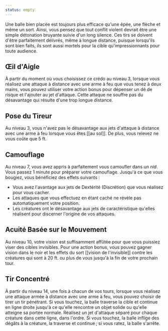 ```yaml
---
status: empty
---
```

Une balle bien placée est toujours plus efficace qu'une épée, une flèche et même un sort. Ainsi, vous pensez que tout conflit violent devrait être une simple détonation bruyante suivie d'un long silence. Ces tirs se doivent d'être parfaitement délivrés, même à longue distance, puisque lorsqu'ils sont bien faits, ils sont aussi mortels pour la cible qu'impressionnants pour toute audience.

## Œil d'Aigle

À partir du moment où vous choisissez ce crédo au niveau 3, lorsque vous réalisez une attaque à distance avec une arme à feu que vous tenez à deux mains, vous pouvez utiliser votre action bonus pour dépenser un dé de risque et l'ajouter au jet d'attaque. Cette attaque ne souffre pas du désavantage qui résulte d'une trop longue distance.

## Pose du Tireur

Au niveau 3, vous n'avez pas le désavantage aux jets d'attaque à distance avec une arme à feu lorsque vous êtes [[au sol]]. De plus, vous relevez ne vous coûte que 5 ft.

## Camouflage

Au niveau 7, vous avez appris à parfaitement vous camoufler dans un *nid*. Vous passez 1 minute pour préparer votre camouflage. Jusqu'à ce que vous bougiez, vous bénéficiez des effets suivants : 

 - Vous avez l'avantage aux jets de Dextérité (Discrétion) que vous réalisez pour vous cacher.
 - Les attaques que vous effectuez en étant caché ne révèle pas automatiquement votre position.
 - Les créatures ont le désavantage aux jets de caractéristique qu'elles réalisent pour discerner l'origine de vos attaques.

## Acuité Basée sur le Mouvement

Au niveau 10, votre vision est suffisamment affûtée pour que vous puissiez viser des cibles invisibles. Pour une action bonus, vous pouvez gagner vision dans le noir et les effets du sort [[vision de l'invisible]] contre les créatures qui sont à 20 ft. ou plus de vous jusqu'à la fin de votre prochain tour.

## Tir Concentré

À partir du niveau 14, une fois à chacun de vos tours, lorsque vous réalisez une attaque armée à distance avec une arme à feu, vous pouvez choisir de tirer un tir pénétrant. Si vous touchez, la balle traverse la cible et continue en ligne droite jusqu'à ce qu'elle rencontre un objet solide ou qu'elle atteigne sa portée normale. Réalisez un jet d'attaque séparé pour chaque créature dans cette ligne, dans l'ordre. Si vous touchez, la balle inflige des dégâts à la créature, la traverse et continue ; si vous ratez, la balle s'arrête.
